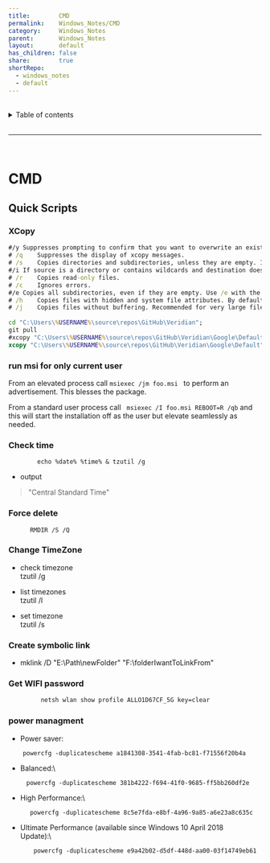 ```yaml
---  
title:        CMD  
permalink:    Windows_Notes/CMD  
category:     Windows_Notes  
parent:       Windows_Notes  
layout:       default  
has_children: false  
share:        true  
shortRepo:  
  - windows_notes  
  - default  
---  
```

  
  
<br/>  
  
<details markdown="block">  
<summary>  
Table of contents  
</summary>  
{: .text-delta }  
1. TOC  
{:toc}  
</details>  
  
<br/>  
  
***  
  
<br/>  
  
# CMD  
  
## Quick Scripts  
  
### XCopy  
  
```cmd  
#/y	Suppresses prompting to confirm that you want to overwrite an existing destination file.  
# /q	Suppresses the display of xcopy messages.  
# /s	Copies directories and subdirectories, unless they are empty. If you omit /s, xcopy works within a single directory.  
#/i	If source is a directory or contains wildcards and destination does not exist, xcopy assumes destination specifies a directory name and creates a new directory. Then, xcopy copies all specified files into the new directory. By default, xcopy prompts you to specify whether destination is a file or a directory.  
# /r	Copies read-only files.  
# /c	Ignores errors.  
#/e	Copies all subdirectories, even if they are empty. Use /e with the /s and /t command-line options.  
# /h	Copies files with hidden and system file attributes. By default, xcopy does not copy hidden or system files  
# /j	Copies files without buffering. Recommended for very large files. This parameter was added in Windows Server 2008 R2.  
  
cd "C:\Users\%USERNAME%\source\repos\GitHub\Veridian";  
git pull  
#xcopy "C:\Users\%USERNAME%\source\repos\GitHub\Veridian\Google\Default\*" "C:\Users\%USERNAME%\AppData\Local\Google\Chrome\User Data\Default\"/y /q /s /i /r  
xcopy "C:\Users\%USERNAME%\source\repos\GitHub\Veridian\Google\Default" "C:\Users\%USERNAME%\AppData\Local\Google\Chrome\User Data\Default"/y /q /s /i /r /c /e /j  
```  
  
### run msi for only current user  
  
From an elevated process call ```msiexec /jm foo.msi ``` to perform an advertisement. This blesses the package.  
  
From a standard user process call ``` msiexec /I foo.msi REBOOT=R /qb``` and this will start the installation off as the user but elevate seamlessly as needed.  
  
### Check time  
  
```  
        echo %date% %time% & tzutil /g  
```  
  
- output  
  
> "Central Standard Time"  
  
### Force delete  
  
```  
      RMDIR /S /Q  
```  
  
### Change TimeZone  
  
- check timezone  
  tzutil /g  
  
- list timezones  
  tzutil /l  
  
- set timezone  
  tzutil /s  
  
### Create symbolic link  
  
- mklink /D \"E:\\Path\\newFolder\" \"F:\\folderIwantToLinkFrom\"  
  
### Get WIFI password  
  
```cmd  
         netsh wlan show profile ALLO1D67CF_5G key=clear  
```   
  
### power managment  
  
- Power saver:  
  
```  
    powercfg -duplicatescheme a1841308-3541-4fab-bc81-f71556f20b4a  
```  
  
- Balanced:\  
  
```  
     powercfg -duplicatescheme 381b4222-f694-41f0-9685-ff5bb260df2e  
```  
  
- High Performance:\  
  
```  
      powercfg -duplicatescheme 8c5e7fda-e8bf-4a96-9a85-a6e23a8c635c  
```  
  
- Ultimate Performance (available since Windows 10 April 2018  
  Update):\  
  
```  
       powercfg -duplicatescheme e9a42b02-d5df-448d-aa00-03f14749eb61  
```